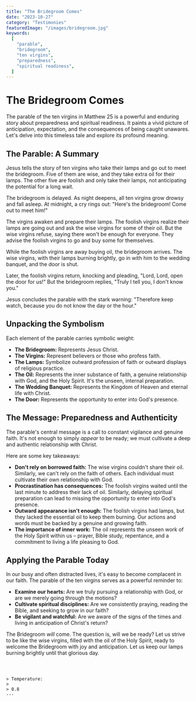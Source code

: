 ```yaml
---
title: "The Bridegroom Comes"
date: "2023-10-27"
category: "Testimonies"
featuredImage: "/images/bridegroom.jpg"
keywords:
  [
    "parable",
    "bridegroom",
    "ten virgins",
    "preparedness",
    "spiritual readiness",
  ]
---
```


# The Bridegroom Comes

The parable of the ten virgins in Matthew 25 is a powerful and enduring story about preparedness and spiritual readiness. It paints a vivid picture of anticipation, expectation, and the consequences of being caught unawares. Let's delve into this timeless tale and explore its profound meaning.

## The Parable: A Summary

Jesus tells the story of ten virgins who take their lamps and go out to meet the bridegroom. Five of them are wise, and they take extra oil for their lamps. The other five are foolish and only take their lamps, not anticipating the potential for a long wait.

The bridegroom is delayed. As night deepens, all ten virgins grow drowsy and fall asleep. At midnight, a cry rings out: "Here's the bridegroom! Come out to meet him!"

The virgins awaken and prepare their lamps. The foolish virgins realize their lamps are going out and ask the wise virgins for some of their oil. But the wise virgins refuse, saying there won't be enough for everyone. They advise the foolish virgins to go and buy some for themselves.

While the foolish virgins are away buying oil, the bridegroom arrives. The wise virgins, with their lamps burning brightly, go in with him to the wedding banquet, and the door is shut.

Later, the foolish virgins return, knocking and pleading, "Lord, Lord, open the door for us!" But the bridegroom replies, "Truly I tell you, I don't know you."

Jesus concludes the parable with the stark warning: "Therefore keep watch, because you do not know the day or the hour."

## Unpacking the Symbolism

Each element of the parable carries symbolic weight:

- **The Bridegroom:** Represents Jesus Christ.
- **The Virgins:** Represent believers or those who profess faith.
- **The Lamps:** Symbolize outward profession of faith or outward displays of religious practice.
- **The Oil:** Represents the inner substance of faith, a genuine relationship with God, and the Holy Spirit. It's the unseen, internal preparation.
- **The Wedding Banquet:** Represents the Kingdom of Heaven and eternal life with Christ.
- **The Door:** Represents the opportunity to enter into God's presence.

## The Message: Preparedness and Authenticity

The parable's central message is a call to constant vigilance and genuine faith. It's not enough to simply _appear_ to be ready; we must cultivate a deep and authentic relationship with Christ.

Here are some key takeaways:

- **Don't rely on borrowed faith:** The wise virgins couldn't share their oil. Similarly, we can't rely on the faith of others. Each individual must cultivate their own relationship with God.
- **Procrastination has consequences:** The foolish virgins waited until the last minute to address their lack of oil. Similarly, delaying spiritual preparation can lead to missing the opportunity to enter into God's presence.
- **Outward appearance isn't enough:** The foolish virgins had lamps, but they lacked the essential oil to keep them burning. Our actions and words must be backed by a genuine and growing faith.
- **The importance of inner work:** The oil represents the unseen work of the Holy Spirit within us – prayer, Bible study, repentance, and a commitment to living a life pleasing to God.

## Applying the Parable Today

In our busy and often distracted lives, it's easy to become complacent in our faith. The parable of the ten virgins serves as a powerful reminder to:

- **Examine our hearts:** Are we truly pursuing a relationship with God, or are we merely going through the motions?
- **Cultivate spiritual disciplines:** Are we consistently praying, reading the Bible, and seeking to grow in our faith?
- **Be vigilant and watchful:** Are we aware of the signs of the times and living in anticipation of Christ's return?

The Bridegroom _will_ come. The question is, will we be ready? Let us strive to be like the wise virgins, filled with the oil of the Holy Spirit, ready to welcome the Bridegroom with joy and anticipation. Let us keep our lamps burning brightly until that glorious day.

```



> Temperature:
>
> 0.8
---

```

